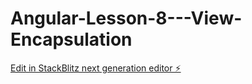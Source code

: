# Angular-Lesson-8---View-Encapsulation

[Edit in StackBlitz next generation editor ⚡️](https://stackblitz.com/~/github.com/dsoto1111/Angular-Lesson-8---View-Encapsulation)